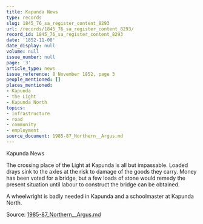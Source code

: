 ```yaml
---
title: Kapunda News
type: records
slug: 1845_76_sa_register_content_8293
url: /records/1845_76_sa_register_content_8293/
record_id: 1845_76_sa_register_content_8293
date: '1852-11-08'
date_display: null
volume: null
issue_number: null
page: '3'
article_type: news
issue_reference: 8 November 1852, page 3
people_mentioned: []
places_mentioned:
- Kapunda
- the Light
- Kapunda North
topics:
- infrastructure
- road
- community
- employment
source_document: 1985-87_Northern__Argus.md
---
```


Kapunda News

The crossing place of the Light at Kapunda is all but impassable.  Loaded drays sink to the axles at the risk to damage of the goods they carry.  Money has been voted for a bridge, but a few loads of stone would remedy the present situation until labour to construct the bridge can be obtained.

A wheelwright is badly needed in Kapunda and a schoolmaster at Kapunda North.

Source: [1985-87_Northern__Argus.md](/downloads/markdown/1985-87_Northern__Argus.md)
